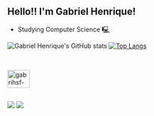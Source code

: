 ## Hello!! I'm Gabriel Henrique!

- Studying Computer Science 🖳
  
![Gabriel Henrique's GitHub stats](https://github-readme-stats.vercel.app/api?username=gabrihsf&show_icons=true&theme=transparent&hide_border=true)
[![Top Langs](https://github-readme-stats.vercel.app/api/top-langs/?username=gabrihsf&show_icons=true&theme=transparent&hide_border=true)](https://github.com/gabrihsf/github-readme-stats)

##

<div style="display: inline_block"><br>
  <img align="center" alt="gabrihsf-C++" height="40" width="50" src="https://cdn.jsdelivr.net/gh/devicons/devicon@latest/icons/cplusplus/cplusplus-original.svg"/>
</div>

##

<div> 
  <a href="https://www.instagram.com/gabri_hsf/" target="_blank"><img src="https://img.shields.io/badge/Instagram-E4405F?style=for-the-badge&logo=instagram&logoColor=white" target="_blank"></a>
  <a href="https://www.linkedin.com/in/gabrihsf/" target="_blank"><img src="https://img.shields.io/badge/LinkedIn-0077B5?style=for-the-badge&logo=linkedin&logoColor=white" target="_blank"></a>

</div>
